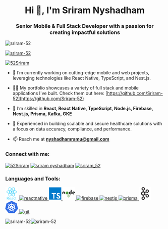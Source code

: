 <h1 align="center">Hi 👋, I'm Sriram Nyshadham</h1>
<h3 align="center">Senior Mobile & Full Stack Developer with a passion for creating impactful solutions</h3>

<p align="left"> <img src="https://komarev.com/ghpvc/?username=sriram-52&label=Profile%20views&color=0e75b6&style=flat" alt="sriram-52" /> </p>

<p align="left"> <a href="https://github.com/ryo-ma/github-profile-trophy"><img src="https://github-profile-trophy.vercel.app/?username=sriram-52" alt="sriram-52" /></a> </p>

<p align="left"> <a href="https://twitter.com/52Sriram" target="blank"><img src="https://img.shields.io/twitter/follow/52Sriram?logo=twitter&style=for-the-badge&color=1DA1F2" alt="52Sriram" /></a> </p>

- 🔭 I’m currently working on cutting-edge mobile and web projects, leveraging technologies like React Native, TypeScript, and Nest.js.

- 👨‍💻 My portfolio showcases a variety of full stack and mobile applications I've built. Check them out here: [https://github.com/Sriram-52](https://github.com/Sriram-52)

- 💬 I’m skilled in **React, React Native, TypeScript, Node.js, Firebase, Nest.js, Prisma, Kafka, GKE**

- 🚀 Experienced in building scalable and secure healthcare solutions with a focus on data accuracy, compliance, and performance.

- 📫 Reach me at **nyshadhamramu@gmail.com**

<h3 align="left">Connect with me:</h3>
<p align="left">
  <a href="https://twitter.com/52Sriram" target="blank"><img align="center" src="https://img.shields.io/badge/Twitter-1DA1F2?logo=twitter&logoColor=white&style=for-the-badge" alt="52Sriram" height="30" width="100" /></a>
  <a href="https://www.linkedin.com/in/sriram-nyshadham-913252194/" target="blank"><img align="center" src="https://img.shields.io/badge/LinkedIn-0077B5?logo=linkedin&logoColor=white&style=for-the-badge" alt="sriram nyshadham" height="30" width="100" /></a>
  <a href="https://www.hackerrank.com/sriram_52" target="blank"><img align="center" src="https://img.shields.io/badge/Hackerrank-2EC866?logo=hackerrank&logoColor=white&style=for-the-badge" alt="sriram_52" height="30" width="100" /></a>
</p>

<h3 align="left">Languages and Tools:</h3>
<p align="left">
  <a href="https://reactjs.org/" target="_blank"> <img src="https://raw.githubusercontent.com/devicons/devicon/master/icons/react/react-original-wordmark.svg" alt="react" width="40" height="40"/> </a>
  <a href="https://reactnative.dev/" target="_blank"> <img src="https://reactnative.dev/img/header_logo.svg" alt="reactnative" width="40" height="40"/> </a>
  <a href="https://www.typescriptlang.org/" target="_blank"> <img src="https://raw.githubusercontent.com/devicons/devicon/master/icons/typescript/typescript-original.svg" alt="typescript" width="40" height="40"/> </a>
  <a href="https://nodejs.org" target="_blank"> <img src="https://raw.githubusercontent.com/devicons/devicon/master/icons/nodejs/nodejs-original-wordmark.svg" alt="nodejs" width="40" height="40"/> </a>
  <a href="https://firebase.google.com/" target="_blank"> <img src="https://www.vectorlogo.zone/logos/firebase/firebase-icon.svg" alt="firebase" width="40" height="40"/> </a>
  <a href="https://nestjs.com/" target="_blank"> <img src="https://upload.wikimedia.org/wikipedia/commons/a/a8/NestJS.svg" alt="nestjs" width="40" height="40"/> </a>
  <a href="https://www.prisma.io/" target="_blank"> <img src="https://www.prisma.io/images/favicon-32x32.png" alt="prisma" width="40" height="40"/> </a>
  <a href="https://kafka.apache.org/" target="_blank"> <img src="https://raw.githubusercontent.com/devicons/devicon/master/icons/apachekafka/apachekafka-original.svg" alt="kafka" width="40" height="40"/> </a>
  <a href="https://cloud.google.com/kubernetes-engine/" target="_blank"> <img src="https://raw.githubusercontent.com/devicons/devicon/master/icons/kubernetes/kubernetes-plain.svg" alt="gke" width="40" height="40"/> </a>
  <a href="https://git-scm.com/" target="_blank"> <img src="https://www.vectorlogo.zone/logos/git-scm/git-scm-icon.svg" alt="git" width="40" height="40"/> </a>
</p>

 <p align="left"><img src="https://github-readme-streak-stats.herokuapp.com/?user=sriram-52&" alt="sriram-52" style="height: 200px; width: 500px"/><img src="https://github-readme-stats.vercel.app/api?username=sriram-52&show_icons=true&locale=en" alt="sriram-52" style="height: 200px; width: 500px"/></p>
